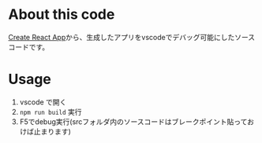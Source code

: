 # About this code
[Create React App](https://github.com/facebook/create-react-app)から、生成したアプリをvscodeでデバッグ可能にしたソースコードです。

# Usage
1. vscode で開く
2. `npm run build` 実行
3. F5でdebug実行(srcフォルダ内のソースコードはブレークポイント貼っておけば止まります)  

